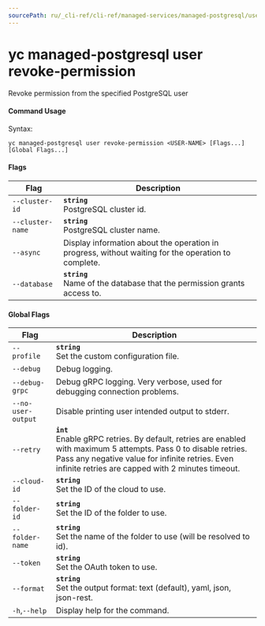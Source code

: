 ```yaml
---
sourcePath: ru/_cli-ref/cli-ref/managed-services/managed-postgresql/user/revoke-permission.md
---
```

# yc managed-postgresql user revoke-permission

Revoke permission from the specified PostgreSQL user

#### Command Usage

Syntax: 

`yc managed-postgresql user revoke-permission <USER-NAME> [Flags...] [Global Flags...]`

#### Flags

| Flag | Description |
|----|----|
|`--cluster-id`|<b>`string`</b><br/>PostgreSQL cluster id.|
|`--cluster-name`|<b>`string`</b><br/>PostgreSQL cluster name.|
|`--async`|Display information about the operation in progress, without waiting for the operation to complete.|
|`--database`|<b>`string`</b><br/>Name of the database that the permission grants access to.|

#### Global Flags

| Flag | Description |
|----|----|
|`--profile`|<b>`string`</b><br/>Set the custom configuration file.|
|`--debug`|Debug logging.|
|`--debug-grpc`|Debug gRPC logging. Very verbose, used for debugging connection problems.|
|`--no-user-output`|Disable printing user intended output to stderr.|
|`--retry`|<b>`int`</b><br/>Enable gRPC retries. By default, retries are enabled with maximum 5 attempts. Pass 0 to disable retries. Pass any negative value for infinite retries. Even infinite retries are capped with 2 minutes timeout.|
|`--cloud-id`|<b>`string`</b><br/>Set the ID of the cloud to use.|
|`--folder-id`|<b>`string`</b><br/>Set the ID of the folder to use.|
|`--folder-name`|<b>`string`</b><br/>Set the name of the folder to use (will be resolved to id).|
|`--token`|<b>`string`</b><br/>Set the OAuth token to use.|
|`--format`|<b>`string`</b><br/>Set the output format: text (default), yaml, json, json-rest.|
|`-h`,`--help`|Display help for the command.|
